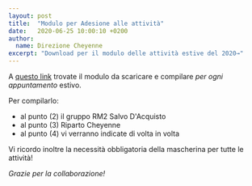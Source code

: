 ```yaml
---
layout: post
title:  "Modulo per Adesione alle attività"
date:   2020-06-25 10:00:10 +0200
author:
  name: Direzione Cheyenne
excerpt: "Download per il modulo delle attività estive del 2020→"
---
```


A [questo link](https://www.dropbox.com/s/v1gxu83p8fpz2i0/ModuloAdesioneScoutCOVID.pdf?dl=0) trovate il modulo da scaricare e compilare *per ogni appuntamento* estivo.

Per compilarlo:

- al punto (2) il gruppo RM2 Salvo D'Acquisto
- al punto (3) Riparto Cheyenne
- al punto (4) vi verranno indicate di volta in volta

Vi ricordo inoltre la necessità obbligatoria della mascherina per tutte le attività!  

*Grazie per la collaborazione!*
